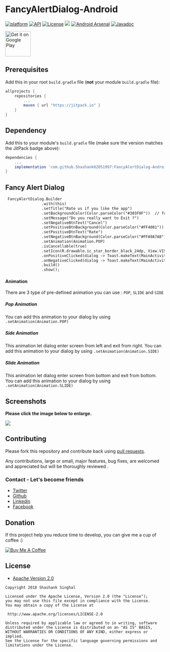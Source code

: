 # FancyAlertDialog-Android
[![platform](https://img.shields.io/badge/platform-Android-yellow.svg)](https://www.android.com)
[![API](https://img.shields.io/badge/API-15%2B-brightgreen.svg?style=plastic)](https://android-arsenal.com/api?level=15)
[![License](https://img.shields.io/badge/license-Apache%202-4EB1BA.svg?style=flat-square)](https://www.apache.org/licenses/LICENSE-2.0.html)
[![](https://jitpack.io/v/Shashank02051997/FancyAlertDialog-Android.svg)](https://jitpack.io/#Shashank02051997/FancyAlertDialog-Android)
[![Android Arsenal]( https://img.shields.io/badge/Android%20Arsenal-FancyAlertDialog-green.svg?style=flat )]( https://android-arsenal.com/details/1/6626 ) [![Javadoc](https://img.shields.io/badge/javadoc-SNAPSHOT-green.svg)](https://jitpack.io/com/github/Shashank02051997/FancyAlertDialog-Android/master-SNAPSHOT/javadoc/index.html)

<a href="https://play.google.com/store/apps/details?id=com.shashank.sony.fancylibrarybyshashank">
    <img alt="Get it on Google Play"
        height="80"
        src="https://play.google.com/intl/en_us/badges/images/generic/en_badge_web_generic.png" />
</a>

## Prerequisites

Add this in your root `build.gradle` file (**not** your module `build.gradle` file):

```gradle
allprojects {
	repositories {
		...
		maven { url "https://jitpack.io" }
	}
}
```

## Dependency

Add this to your module's `build.gradle` file (make sure the version matches the JitPack badge above):

```gradle
dependencies {
	...
	implementation 'com.github.Shashank02051997:FancyAlertDialog-Android:0.3'
}
```
<h2> Fancy Alert Dialog</h2>

```diff
 FancyAlertDialog.Builder
                .with(this)
                .setTitle("Rate us if you like the app")
                .setBackgroundColor(Color.parseColor("#303F9F"))  // for @ColorRes use setBackgroundColorRes(R.color.colorvalue)
                .setMessage("Do you really want to Exit ?")
                .setNegativeBtnText("Cancel")
                .setPositiveBtnBackground(Color.parseColor("#FF4081"))  // for @ColorRes use setPositiveBtnBackgroundRes(R.color.colorvalue)
                .setPositiveBtnText("Rate")
                .setNegativeBtnBackground(Color.parseColor("#FFA9A7A8"))  // for @ColorRes use setNegativeBtnBackgroundRes(R.color.colorvalue)
                .setAnimation(Animation.POP)
                .isCancellable(true)
                .setIcon(R.drawable.ic_star_border_black_24dp, View.VISIBLE)
                .onPositiveClicked(dialog -> Toast.makeText(MainActivity.this, "Rate", Toast.LENGTH_SHORT).show())
                .onNegativeClicked(dialog -> Toast.makeText(MainActivity.this, "Cancel", Toast.LENGTH_SHORT).show())
                .build()
                .show();
```
#### Animation

There are 3 type of pre-defined animation you can use : `POP`, `SLIDE` and `SIDE`

##### Pop Animation

You can add this animation to your dialog by using `.setAnimation(Animation.POP)`

##### Side Animation

This animation let dialog enter screen from left and exit from right. You can add this animation to your dialog by using `.setAnimation(Animation.SIDE)`

##### Slide Animation

This animation let dialog enter screen from bottom and exit from bottom. You can add this animation to your dialog by using `.setAnimation(Animation.SLIDE)`

## Screenshots

**Please click the image below to enlarge.**


<img src="https://github.com/Shashank02051997/FancyAlertDialog-Android/blob/master/fancydialogimg.png">


## Contributing

Please fork this repository and contribute back using
[pull requests](https://github.com/Shashank02051997/FancyAlertDialog-Android/pulls).

Any contributions, large or small, major features, bug fixes, are welcomed and appreciated
but will be thoroughly reviewed .

### Contact - Let's become friends
- [Twitter](https://twitter.com/shashank020597)
- [Github](https://github.com/Shashank02051997)
- [Linkedin](https://www.linkedin.com/in/shashank-singhal-a87729b5/)
- [Facebook](https://www.facebook.com/shashanksinghal02)

## Donation
If this project help you reduce time to develop, you can give me a cup of coffee :)

<a href="https://www.buymeacoffee.com/mXUuDW7" target="_blank"><img src="https://bmc-cdn.nyc3.digitaloceanspaces.com/BMC-button-images/custom_images/orange_img.png" alt="Buy Me A Coffee" style="height: auto !important;width: auto !important;" ></a>

## License

* [Apache Version 2.0](http://www.apache.org/licenses/LICENSE-2.0.html)

```
Copyright 2018 Shashank Singhal

Licensed under the Apache License, Version 2.0 (the "License");
you may not use this file except in compliance with the License.
You may obtain a copy of the License at

 http://www.apache.org/licenses/LICENSE-2.0

Unless required by applicable law or agreed to in writing, software
distributed under the License is distributed on an "AS IS" BASIS,
WITHOUT WARRANTIES OR CONDITIONS OF ANY KIND, either express or implied.
See the License for the specific language governing permissions and
limitations under the License.
